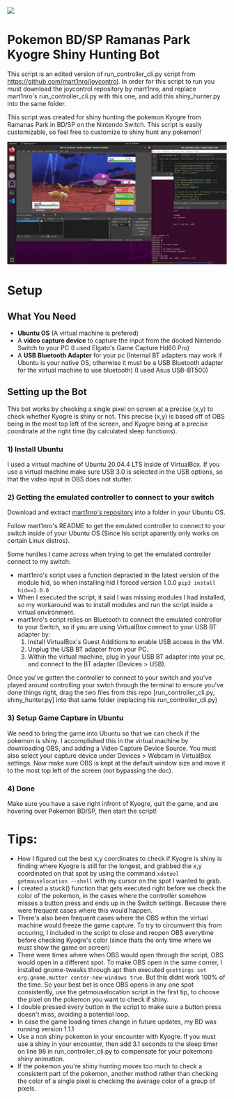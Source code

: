 ![](https://github.com/nick16/Pokemon-BDSP-Kyogre-Shiny-Hunting-Bot/blob/main/images/kyogre.gif)

# Pokemon BD/SP Ramanas Park Kyogre Shiny Hunting Bot
This script is an edited version of run_controller_cli.py script from https://github.com/mart1nro/joycontrol. In order for this script to run you must download the joycontrol repository by mart1nro, and replace mart1nro's run_controller_cli.py with this one, and add this shiny_hunter.py into the same folder.

This script was created for shiny hunting the pokemon Kyogre from Ramanas Park in BD/SP on the Nintendo Switch.
This script is easily customizable, so feel free to customize to shiny hunt any pokemon!

![](https://github.com/nick16/Pokemon-BDSP-Kyogre-Shiny-Hunting-Bot/blob/main/images/shiny_kyogre_encounter.PNG)

# Setup
## What You Need
- **Ubuntu OS** (A virtual machine is prefered)
- A **video capture device** to capture the input from the docked Nintendo Switch to your PC (I used Elgato's Game Capture Hd60 Pro)
- A **USB Bluetooth Adapter** for your pc (Internal BT adapters may work if Ubuntu is your native OS, otherwise it must be a USB Bluetooth adapter for the virtual machine to use bluetooth) (I used Asus USB-BT500)


## Setting up the Bot
This bot works by checking a single pixel on screen at a precise (x,y) to check whether Kyogre is shiny or not. This precise (x,y) is based off of OBS being in the most top left of the screen, and Kyogre being at a precise coordinate at the right time (by calculated sleep functions).

###  1) Install Ubuntu
   I used a virtual machine of Ubuntu 20.04.4 LTS inside of VirtualBox.
   If you use a virtual machine make sure USB 3.0 is selected in the USB options, so that the video input in OBS does not stutter.

### 2) Getting the emulated controller to connect to your switch
   Download and extract [mart1nro's repository](https://github.com/mart1nro/joycontrol) into a folder in your Ubuntu OS.

   Follow mart1nro's README to get the emulated controller to connect to your switch inside of your Ubuntu OS (Since his script aparently only works on certain Linux distros).
    
   Some hurdles I came across when trying to get the emulated controller connect to my switch:
   - mart1nro's script uses a function depracted in the latest version of the module hid, so when installing hid I forced version 1.0.0 `pip3 install hid==1.0.0`
   - When I executed the script, it said I was missing modules I had installed, so my workaround was to install modules and run the script inside a virtual environment.
   - mart1nro's script relies on Bluetooth to connect the emulated controller to your Switch, so if you are using VirtualBox connect to your USB BT adapter by:
        1. Install VirtualBox's Guest Additions to enable USB access in the VM.
        2. Unplug the USB BT adapter from your PC.
        3. Within the virtual machine, plug in your USB BT adapter into your pc, and connect to the BT adapter (Devices > USB).
    
   Once you've gotten the controller to connect to your switch and you've played around controlling your swtch through the terminal to ensure you've done things right, drag the two files from this repo [run_controller_cli.py, shiny_hunter.py] into that same folder (replacing his run_controller_cli.py)

### 3) Setup Game Capture in Ubuntu
   We need to bring the game into Ubuntu so that we can check if the pokemon is shiny.
    I accomplished this in the virtual machine by downloading OBS, and adding a Video Capture Device Source. You must also select your capture device under Devices > Webcam in VirtualBox settings.
    Now make sure OBS is kept at the default window size and move it to the most top left of the screen (not bypassing the doc).

### 4) Done
   Make sure you have a save right infront of Kyogre, quit the game, and are hovering over Pokemon BD/SP, then start the script!


# Tips:
- How I figured out the best x,y coordinates to check if Kyogre is shiny is finding where Kyogre is still for the longest, and grabbed the x,y coordinated on that spot by using the command `xdotool getmouselocation --shell` with my cursor on the spot I wanted to grab.
- I created a stuck() function that gets executed right before we check the color of the pokemon, in the cases where the controller somehow misses a button press and ends up in the Switch settings. Because there were frequent cases where this would happen.
- There's also been frequent cases where the OBS within the virtual machine would freeze the game capture. To try to circumvent this from occuring, I included in the script to close and reopen OBS everytime before checking Kyogre's color (since thats the only time where we must show the game on screen)
- There were times where when OBS would open through the script, OBS would open in a different spot. To make OBS open in the same corner, I installed gnome-tweaks through apt then executed `gsettings set org.gnome.mutter center-new-windows true`. But this didnt work 100% of the time. So your best bet is once OBS opens in any one spot consistently, use the getmouselocation script in the first tip, to choose the pixel on the pokemon you want to check if shiny.
- I double pressed every button in the script to make sure a button press doesn't miss, avoiding a potential loop.
- In case the game loading times change in future updates, my BD was running version 1.1.1
- Use a non shiny pokemon in your encounter with Kyogre. If you must use a shiny in your encounter, then add 3.1 seconds to the sleep timer on line 98 in run_controller_cli.py to compensate for your pokemons shiny animation.
- If the pokemon you're shiny hunting moves too much to check a consistent part of the pokemon, another method rather than checking the color of a single pixel is checking the average color of a group of pixels.
